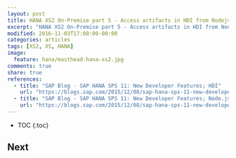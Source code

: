 ```yaml
---
layout: post
title: HANA XS2 On-Premise part 5 - Access artifacts in HDI from Nodejs
excerpt: "HANA XS2 On-Premise part 5 - Access artifacts in HDI from Nodejs"
modified: 2016-11-03T17:00:00-00:00
categories: articles
tags: [XS2, XS, HANA]
image:
  feature: hana/masthead-hana-xs2.jpg
comments: true
share: true
references:
  - title: "SAP Blog - SAP HANA SPS 11: New Developer Features; HDI"
    url: "https://blogs.sap.com/2015/12/08/sap-hana-sps-11-new-developer-features-hdi/"
  - title: "SAP Blog - SAP HANA SPS 11: New Developer Features; Node.js"
    url: "https://blogs.sap.com/2015/12/08/sap-hana-sps-11-new-developer-features-nodejs/"
---
```


* TOC
{:toc}


## Next
